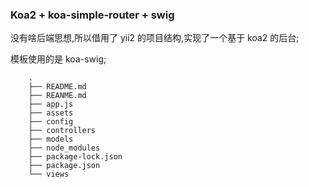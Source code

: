 ### Koa2 + koa-simple-router + swig  

没有啥后端思想,所以借用了 yii2 的项目结构,实现了一个基于 koa2 的后台;  

模板使用的是 koa-swig;

        .
        ├── README.md
        ├── REANME.md
        ├── app.js
        ├── assets
        ├── config
        ├── controllers
        ├── models
        ├── node_modules
        ├── package-lock.json
        ├── package.json
        └── views
